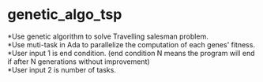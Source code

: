 # genetic_algo_tsp
*Use genetic algorithm to solve Travelling salesman problem.  
*Use muti-task in Ada to parallelize the computation of each genes' fitness.  
*User input 1 is end condition. (end condition N means the program will end if after N generations without improvement)  
*User input 2 is number of tasks.  

